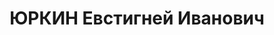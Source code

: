 ---
title: ЮРКИН Евстигней Иванович
description: "Род. в 1896, г. Ульяновск. Помощник начальника штаба 7 стрелковой дивизии,\
  \ капитан \n  Обв. по ст. 54-1 \"б\", 54-8 УК РСФСР. Приговор: ВК ВС СССР, 20.11.1937\
  \ – ВМН. Расстрелян. \n  Реабилитирован июль 1957"
---